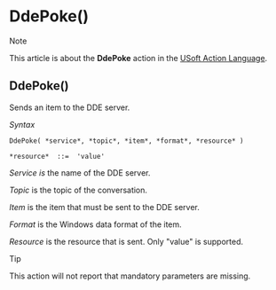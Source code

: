 # DdePoke()



> [!NOTE]
> This article is about the **DdePoke** action in the [USoft Action Language](/docs/Task%20flow/Action%20Language%20reference/USoft%20Action%20Language.md).

## **DdePoke()**

Sends an item to the DDE server.

*Syntax*

```
DdePoke( *service*, *topic*, *item*, *format*, *resource* )

*resource*  ::=  'value'
```

*Service is* the name of the DDE server.

*Topic* is the topic of the conversation.

*Item* is the item that must be sent to the DDE server.

*Format* is the Windows data format of the item.

*Resource* is the resource that is sent. Only "value" is supported.

> [!TIP]
> This action will not report that mandatory parameters are missing.